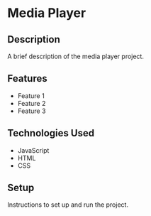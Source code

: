 # Media Player

## Description

A brief description of the media player project.

## Features

- Feature 1
- Feature 2
- Feature 3

## Technologies Used

- JavaScript
- HTML
- CSS

## Setup

Instructions to set up and run the project.
